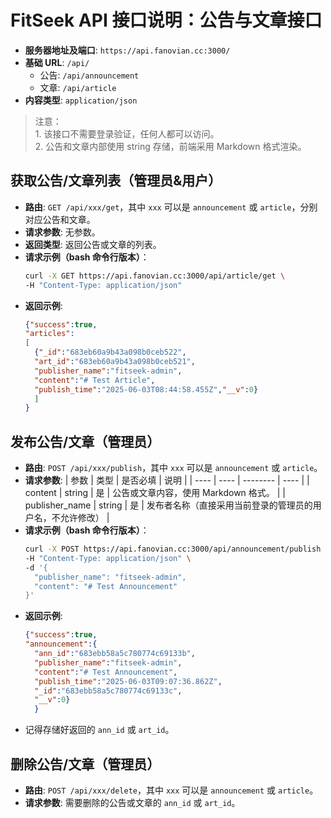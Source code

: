 # FitSeek API 接口说明：公告与文章接口

- **服务器地址及端口**: `https://api.fanovian.cc:3000/`
- **基础 URL**: `/api/`
  - 公告: `/api/announcement`
  - 文章: `/api/article`
- **内容类型**: `application/json`

> 注意：\
    1. 该接口不需要登录验证，任何人都可以访问。\
    2. 公告和文章内部使用 string 存储，前端采用 Markdown 格式渲染。

## 获取公告/文章列表（管理员&用户）

- **路由**: `GET /api/xxx/get`，其中 `xxx` 可以是 `announcement` 或 `article`，分别对应公告和文章。
- **请求参数**: 无参数。
- **返回类型**: 返回公告或文章的列表。
- **请求示例（bash 命令行版本）**：
  ```bash
  curl -X GET https://api.fanovian.cc:3000/api/article/get \
  -H "Content-Type: application/json"
  ```
- **返回示例**:
  ```json
  {"success":true,
  "articles":
  [
    {"_id":"683eb60a9b43a098b0ceb522",
    "art_id":"683eb60a9b43a098b0ceb521",
    "publisher_name":"fitseek-admin",
    "content":"# Test Article",
    "publish_time":"2025-06-03T08:44:58.455Z","__v":0}
    ]
  }
  ```

## 发布公告/文章（管理员）

- **路由**: `POST /api/xxx/publish`，其中 `xxx` 可以是 `announcement` 或 `article`。
- **请求参数**:
  | 参数 | 类型 | 是否必填 | 说明 |
    | ---- | ---- | -------- | ---- |
    | content | string | 是 | 公告或文章内容，使用 Markdown 格式。 |
    | publisher_name | string | 是 | 发布者名称（直接采用当前登录的管理员的用户名，不允许修改） |
- **请求示例（bash 命令行版本）**：
  ```bash
  curl -X POST https://api.fanovian.cc:3000/api/announcement/publish \
  -H "Content-Type: application/json" \
  -d '{
    "publisher_name": "fitseek-admin",
    "content": "# Test Announcement"
  }'
  ```
- **返回示例**:
  ```json
  {"success":true,
  "announcement":{
    "ann_id":"683ebb58a5c780774c69133b",
    "publisher_name":"fitseek-admin",
    "content":"# Test Announcement",
    "publish_time":"2025-06-03T09:07:36.862Z",
    "_id":"683ebb58a5c780774c69133c",
    "__v":0}
    }
    ```
- 记得存储好返回的 `ann_id` 或 `art_id`。

## 删除公告/文章（管理员）

- **路由**: `POST /api/xxx/delete`，其中 `xxx` 可以是 `announcement` 或 `article`。
- **请求参数**: 需要删除的公告或文章的 `ann_id` 或 `art_id`。